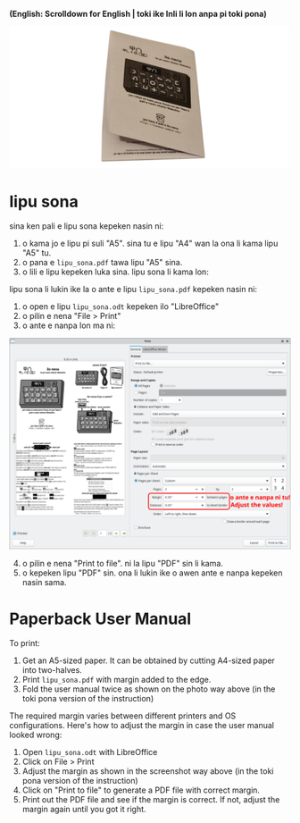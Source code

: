 **(English: Scrolldown for English | toki ike Inli li lon anpa pi toki pona)**

![lipu sona pi ilo nena](../docs-assets/user_manual.jpg)

# lipu sona

sina ken pali e lipu sona kepeken nasin ni:

1. o kama jo e lipu pi suli "A5". sina tu e lipu "A4" wan la ona li kama lipu "A5" tu.
2. o pana e `lipu_sona.pdf` tawa lipu "A5" sina.
3. o lili e lipu kepeken luka sina. lipu sona li kama lon:

lipu sona li lukin ike la o ante e lipu `lipu_sona.pdf` kepeken nasin ni:

1. o open e lipu `lipu_sona.odt` kepeken ilo "LibreOffice"
2. o pilin e nena "File > Print"
3. o ante e nanpa lon ma ni:

![sitelen ni li pana e sona ni: jan o ante e nanpa seme?](../docs-assets/margin.png)

4. o pilin e nena "Print to file". ni la lipu "PDF" sin li kama.
5. o kepeken lipu "PDF" sin. ona li lukin ike o awen ante e nanpa kepeken nasin sama.


# Paperback User Manual

To print:

1. Get an A5-sized paper. It can be obtained by cutting A4-sized paper into two-halves.
2. Print `lipu_sona.pdf` with margin added to the edge.
3. Fold the user manual twice as shown on the photo way above (in the toki pona version of the instruction)

The required margin varies between different printers and OS configurations. Here's how to adjust the margin in case the user manual looked wrong:

1. Open `lipu_sona.odt` with LibreOffice
2. Click on File > Print
3. Adjust the margin as shown in the screenshot way above (in the toki pona version of the instruction)
4. Click on "Print to file" to generate a PDF file with correct margin.
5. Print out the PDF file and see if the margin is correct. If not, adjust the margin again until you got it right.
